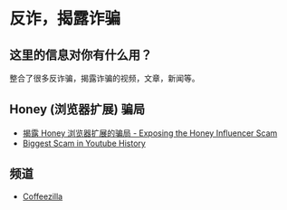# 反诈，揭露诈骗

## 这里的信息对你有什么用？
整合了很多反诈骗，揭露诈骗的视频，文章，新闻等。

## Honey (浏览器扩展) 骗局
- [揭露 Honey 浏览器扩展的骗局 - Exposing the Honey Influencer Scam](https://www.youtube.com/watch?v=vc4yL3YTwWk&ab_channel=MegaLag)
- [Biggest Scam in Youtube History](https://www.youtube.com/watch?v=8tDOeQqnrYQ&ab_channel=penguinz0)

## 频道
- [Coffeezilla](https://www.youtube.com/@Coffeezilla)

